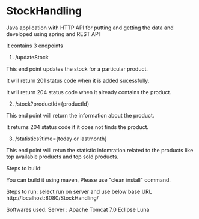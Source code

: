 # StockHandling
Java application with HTTP API for putting and getting the data and developed using spring and REST API

It contains 3 endpoints

1. /updateStock

 This end point updates the stock for a particular product.

It will return 201 status code when it is added sucessfully.

It will return 204 status code when it already contains the product.

2. /stock?productId={productId}

This end point will return the information about the product.

It returns 204 status code if it does not finds the product.

3. /statistics?time={today or lastmonth}

This end point will retun the statistic infomration related to the products like top available products and top sold products.

 

Steps to build:

You can build it using maven, Please use "clean install" command.

 

Steps to run:
select run on server and use below base URL
http://localhost:8080/StockHandling/

Softwares used:
Server : Apache Tomcat 7.0
Eclipse Luna
